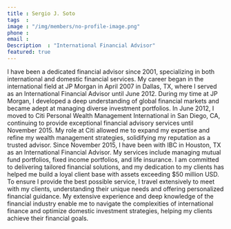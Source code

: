 ```yaml
---
title : Sergio J. Soto
tags  : 
image : "/img/members/no-profile-image.png"
phone :
email :
Description  : "International Financial Advisor"
featured: true
---
```

I have been a dedicated financial advisor since 2001, specializing in both international and domestic financial services. My career began in the international field at JP Morgan in April 2007 in Dallas, TX, where I served as an International Financial Advisor until June 2012. During my time at JP Morgan, I developed a deep understanding of global financial markets and became adept at managing diverse investment portfolios.
In June 2012, I moved to Citi Personal Wealth Management International in San Diego, CA, continuing to provide exceptional financial advisory services until November 2015. My role at Citi allowed me to expand my expertise and refine my wealth management strategies, solidifying my reputation as a trusted advisor.
Since November 2015, I have been with IBC in Houston, TX as an International Financial Advisor. My services include managing mutual fund portfolios, fixed income portfolios, and life insurance. I am committed to delivering tailored financial solutions, and my dedication to my clients has helped me build a loyal client base with assets exceeding $50 million USD.
To ensure I provide the best possible service, I travel extensively to meet with my clients, understanding their unique needs and offering personalized financial guidance. My extensive experience and deep knowledge of the financial industry enable me to navigate the complexities of international finance and optimize domestic investment strategies, helping my clients achieve their financial goals.
